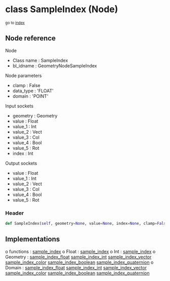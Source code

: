 # class SampleIndex (Node)

<sub>go to [index](/docs/index.md)</sub>

## Node reference

Node
 - Class name : SampleIndex
 - bl_idname : GeometryNodeSampleIndex

Node parameters
 - clamp : False
 - data_type : 'FLOAT'
 - domain : 'POINT'

Input sockets
 - geometry : Geometry
 - value : Float
 - value_1 : Int
 - value_2 : Vect
 - value_3 : Col
 - value_4 : Bool
 - value_5 : Rot
 - index : Int

Output sockets
 - value : Float
 - value_1 : Int
 - value_2 : Vect
 - value_3 : Col
 - value_4 : Bool
 - value_5 : Rot

### Header

``` python
def SampleIndex(self, geometry=None, value=None, index=None, clamp=False, data_type='FLOAT', domain='POINT', node_label=None, node_color=None):
```

## Implementations

o functions : [sample_index](/docs/GeoNodes_classes/sample_index.md)
o Float : [sample_index](#sample_index) 
o Int : [sample_index](#sample_index) 
o Geometry : [sample_index_float](#sample_index_float) [sample_index_int](#sample_index_int) [sample_index_vector](#sample_index_vector) [sample_index_color](#sample_index_color) [sample_index_boolean](#sample_index_boolean) [sample_index_quaternion](#sample_index_quaternion) 
o Domain : [sample_index_float](#sample_index_float) [sample_index_int](#sample_index_int) [sample_index_vector](#sample_index_vector) [sample_index_color](#sample_index_color) [sample_index_boolean](#sample_index_boolean) [sample_index_quaternion](#sample_index_quaternion) 

